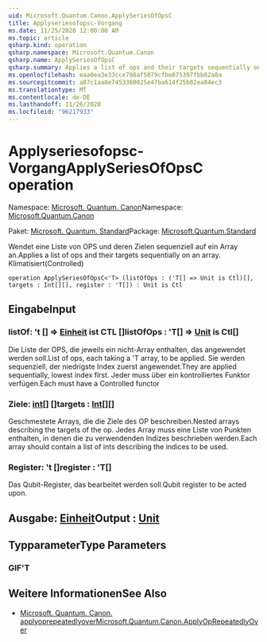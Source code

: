 ```yaml
---
uid: Microsoft.Quantum.Canon.ApplySeriesOfOpsC
title: Applyseriesofopsc-Vorgang
ms.date: 11/25/2020 12:00:00 AM
ms.topic: article
qsharp.kind: operation
qsharp.namespace: Microsoft.Quantum.Canon
qsharp.name: ApplySeriesOfOpsC
qsharp.summary: Applies a list of ops and their targets sequentially on an array. (Controlled)
ms.openlocfilehash: eaa0ea3e33cce708af5879cfbe875397fbb82a8a
ms.sourcegitcommit: a87c1aa8e7453360025e47ba614f25b02ea84ec3
ms.translationtype: MT
ms.contentlocale: de-DE
ms.lasthandoff: 11/26/2020
ms.locfileid: "96217933"
---
```

# <a name="applyseriesofopsc-operation"></a><span data-ttu-id="f13e7-102">Applyseriesofopsc-Vorgang</span><span class="sxs-lookup"><span data-stu-id="f13e7-102">ApplySeriesOfOpsC operation</span></span>

<span data-ttu-id="f13e7-103">Namespace: [Microsoft. Quantum. Canon](xref:Microsoft.Quantum.Canon)</span><span class="sxs-lookup"><span data-stu-id="f13e7-103">Namespace: [Microsoft.Quantum.Canon](xref:Microsoft.Quantum.Canon)</span></span>

<span data-ttu-id="f13e7-104">Paket: [Microsoft. Quantum. Standard](https://nuget.org/packages/Microsoft.Quantum.Standard)</span><span class="sxs-lookup"><span data-stu-id="f13e7-104">Package: [Microsoft.Quantum.Standard](https://nuget.org/packages/Microsoft.Quantum.Standard)</span></span>


<span data-ttu-id="f13e7-105">Wendet eine Liste von OPS und deren Zielen sequenziell auf ein Array an.</span><span class="sxs-lookup"><span data-stu-id="f13e7-105">Applies a list of ops and their targets sequentially on an array.</span></span> <span data-ttu-id="f13e7-106">Klimatisiert</span><span class="sxs-lookup"><span data-stu-id="f13e7-106">(Controlled)</span></span>

```qsharp
operation ApplySeriesOfOpsC<'T> (listOfOps : ('T[] => Unit is Ctl)[], targets : Int[][], register : 'T[]) : Unit is Ctl
```


## <a name="input"></a><span data-ttu-id="f13e7-107">Eingabe</span><span class="sxs-lookup"><span data-stu-id="f13e7-107">Input</span></span>

### <a name="listofops--t--unit--is-ctl"></a><span data-ttu-id="f13e7-108">listOf: 't [] => [Einheit](xref:microsoft.quantum.lang-ref.unit)  ist CTL []</span><span class="sxs-lookup"><span data-stu-id="f13e7-108">listOfOps : 'T[] => [Unit](xref:microsoft.quantum.lang-ref.unit)  is Ctl[]</span></span>

<span data-ttu-id="f13e7-109">Die Liste der OPS, die jeweils ein nicht-Array enthalten, das angewendet werden soll.</span><span class="sxs-lookup"><span data-stu-id="f13e7-109">List of ops, each taking a 'T array, to be applied.</span></span> <span data-ttu-id="f13e7-110">Sie werden sequenziell, der niedrigste Index zuerst angewendet.</span><span class="sxs-lookup"><span data-stu-id="f13e7-110">They are applied sequentially, lowest index first.</span></span>
<span data-ttu-id="f13e7-111">Jeder muss über ein kontrolliertes Funktor verfügen.</span><span class="sxs-lookup"><span data-stu-id="f13e7-111">Each must have a Controlled functor</span></span>


### <a name="targets--int"></a><span data-ttu-id="f13e7-112">Ziele: [int](xref:microsoft.quantum.lang-ref.int)[] []</span><span class="sxs-lookup"><span data-stu-id="f13e7-112">targets : [Int](xref:microsoft.quantum.lang-ref.int)[][]</span></span>

<span data-ttu-id="f13e7-113">Geschmestete Arrays, die die Ziele des OP beschreiben.</span><span class="sxs-lookup"><span data-stu-id="f13e7-113">Nested arrays describing the targets of the op.</span></span> <span data-ttu-id="f13e7-114">Jedes Array muss eine Liste von Punkten enthalten, in denen die zu verwendenden Indizes beschrieben werden.</span><span class="sxs-lookup"><span data-stu-id="f13e7-114">Each array should contain a list of ints describing the indices to be used.</span></span>


### <a name="register--t"></a><span data-ttu-id="f13e7-115">Register: 't []</span><span class="sxs-lookup"><span data-stu-id="f13e7-115">register : 'T[]</span></span>

<span data-ttu-id="f13e7-116">Das Qubit-Register, das bearbeitet werden soll.</span><span class="sxs-lookup"><span data-stu-id="f13e7-116">Qubit register to be acted upon.</span></span>



## <a name="output--unit"></a><span data-ttu-id="f13e7-117">Ausgabe: [Einheit](xref:microsoft.quantum.lang-ref.unit)</span><span class="sxs-lookup"><span data-stu-id="f13e7-117">Output : [Unit](xref:microsoft.quantum.lang-ref.unit)</span></span>



## <a name="type-parameters"></a><span data-ttu-id="f13e7-118">Typparameter</span><span class="sxs-lookup"><span data-stu-id="f13e7-118">Type Parameters</span></span>

### <a name="t"></a><span data-ttu-id="f13e7-119">GIF</span><span class="sxs-lookup"><span data-stu-id="f13e7-119">'T</span></span>



## <a name="see-also"></a><span data-ttu-id="f13e7-120">Weitere Informationen</span><span class="sxs-lookup"><span data-stu-id="f13e7-120">See Also</span></span>

- [<span data-ttu-id="f13e7-121">Microsoft. Quantum. Canon. applyoprepeatedlyover</span><span class="sxs-lookup"><span data-stu-id="f13e7-121">Microsoft.Quantum.Canon.ApplyOpRepeatedlyOver</span></span>](xref:Microsoft.Quantum.Canon.ApplyOpRepeatedlyOver)